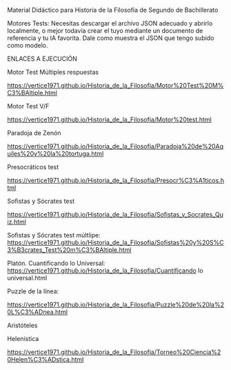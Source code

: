Material Didáctico para Historia de la Filosofía de Segundo de Bachillerato

Motores Tests: Necesitas descargar el archivo JSON adecuado y abrirlo localmente, o mejor todavía crear el tuyo mediante un documento de referencia y tu IA favorita. Dale como muestra el JSON que tengo subido como modelo.

ENLACES A EJECUCIÓN

Motor Test Múltiples respuestas

https://vertice1971.github.io/Historia_de_la_Filosofia/Motor%20Test%20M%C3%BAltiple.html


Motor Test V/F

https://vertice1971.github.io/Historia_de_la_Filosofia/Motor%20test.html


Paradoja de Zenón

https://vertice1971.github.io/Historia_de_la_Filosofia/Paradoja%20de%20Aquiles%20y%20la%20tortuga.html

Presocráticos test

https://vertice1971.github.io/Historia_de_la_Filosofia/Presocr%C3%A1ticos.html


Sofistas y Sócrates test

https://vertice1971.github.io/Historia_de_la_Filosofia/Sofistas_y_Socrates_Quiz.html 


Sofistas y Sócrates test múltlipe:
https://vertice1971.github.io/Historia_de_la_Filosofia/Sofistas%20y%20S%C3%B3crates_Test%20m%C3%BAltiple.html


Platón.
Cuantificando lo Universal:
https://vertice1971.github.io/Historia_de_la_Filosofia/Cuantificando lo universal.html

Puzzle de la línea:

https://vertice1971.github.io/Historia_de_la_Filosofia/Puzzle%20de%20la%20L%C3%ADnea.html

Aristóteles

Helenística

https://vertice1971.github.io/Historia_de_la_Filosofia/Torneo%20Ciencia%20Helen%C3%ADstica.html


